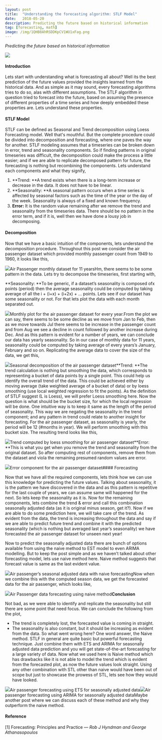 ```yaml
---
layout:	post
title:	"Understanding the forecasting algorithm: STLF Model"
date:	2018-05-20
description: Predicting the future based on historical information
tag: [forecasting, math]
image: /img/1QHB8AhRSDDKpCV1WU1xFag.png
---
```


  *Predicting the future based on historical information*

![](/img/1QHB8AhRSDDKpCV1WU1xFag.png)

#### Introduction

Lets start with understanding what is forecasting all about? Well its the best prediction of the future values provided the insights learned from the historical data. And as simple as it may sound, every forecasting algorithms tries to do so, alas with different assumptions. The STLF algorithm in question tried to forecast into the future, based on assuming the presence of different properties of a time series and how deeply embedded these properties are. Lets understand these properties.

#### STLF Model

STLF can be defined as Seasonal and Trend decomposition using Loess Forecasting model. Well that's mouthful. But the complete procedure could be divided into decomposition and forecasting, where one paves the way for another. STLF modeling assumes that a timeseries can be broken down in error, trend and seasonality components. So if finding patterns in original timeseries was difficult, the decomposition could make the process a little easier; and if we are able to replicate decomposed pattern for future, the forecasting is nothing but recombining the components. Lets understand each components and what they signify,

1. **Trend: **A trend exists when there is a long-term increase or decrease in the data. It does not have to be linear.
2. **Seasonality: **A seasonal pattern occurs when a time series is affected by seasonal factors such as the time of the year or the day of the week. Seasonality is always of a fixed and known frequency.
3. **Error:** It is the random value remaining after we remove the trend and seasonality from the timeseries data. There should be no pattern in the error term, and if it is, well then we have done a lousy job in decomposing.
#### Decomposition

Now that we have a basic intuition of the components, lets understand the decomposition procedure. Throughout this post we consider the air passenger dataset which provided monthly passenger count from 1949 to 1960, it looks like this,

![](/img/1QVxKXvKWXhRiPJ1ig7Xo8w.png)Air Passenger monthly dataset for 11 yearsHm, there seems to be some pattern in the data. Lets try to decompose the timeseries, first starting with,

**Seasonality: **To be generic, if a dataset’s seasonality is composed ofx points (period) then the average seasonality could be computed by taking average of all the i + (i+x) + (i+2x) + … points. Lets see if our dataset has some seasonality or not. For that lets plot the data with each month separated out.

![](/img/1wuusY_pKzjDYKXYY9AWFdA.png)Monthly plot for the air passenger dataset for every year.From the plot we can say, there seems to be some decline as we move from Jan to Feb, then as we move towards Jul there seems to be increase in the passenger count and from Aug we see a decline in count followed by another increase during Dec. And as this pattern is evident for a number of years, we can conclude our data has yearly seasonality. So in our case of monthly data for 11 years, seasonality could be computed by taking average of every years’s January, February and so on. Replicating the average data to cover the size of the data, we get this,

![](/img/1lBtKkJOcSRBoYsESGZ6oPg.png)Seasonal decomposition of the air passenger dataset**Trend: **The trend calculation is nothing but smoothing the data, which corresponds to representing a bucket of data points by a single point. This could help us identify the overall trend of the data. This could be achieved either by moving average (take weighted average of a bucket of data) or by loess smoothing (use local weighted regression to fit the points). As the definition of STLF suggest (L is Loess), we will prefer Loess smoothing here. Now the question is what should be the bucket size, for which the local regression will be done. One intuitive way is to keep it same as the length of the period of seasonality. This way we are negating the seasonality in the trend component; and any pattern in trend could relate to another insight for forecasting. For the air passenger dataset, as seasonality is yearly, the period will be 12 (#months in year). We will perform smoothing with this bucket size. The resulting trend looks like this,

![](/img/1oigK828gmoqdAxnOlztYPg.png)Trend computed by loess smoothing for air passenger dataset**Error: **This is what you get when you remove the trend and seasonality from the original dataset. So after computing rest of components, remove them from the dataset and viola the remaining presumed random values are error.

![](/img/1tpGqFQcIwACHb2iW2d8r8w.png)Error component for the air passenger dataset#### Forecasting

Now that we have all the required components, lets think how we can use this knowledge for predicting the future values. Talking about seasonality, it is the pattern we have discovered in the data and as this pattern is repetitive for the last couple of years, we can assume same will happened for the next. So lets keep the seasonality as it is. Now for the remaining components, lets combine the trend & error and call this combination seasonally adjusted data (as it is original minus season, get it?). Now if we are able to do some prediction here, we will take care of the trend. As evident from the data, the trend is increasing throughout the data and say if we are able to predict future trend and combine it with the predicted seasonality (which is nothing but averaged last year’s seasonality) we have forecasted the air passenger dataset for unseen next year!

Now to predict the seasonally adjusted data there are bunch of options available from using the naive method to EST model to even ARIMA modelling. But to keep the post simple and as we haven’t talked about other forecasting model, lets use naive method here. Naive method suggests that forecast value is same as the last evident value.

![](/img/17Tw4AOnlo_VtTbLGdEOXDQ.png)Air passenger’s seasonal adjusted data with naive forecastingNow when we combine this with the computed season data, we get the forecasted data for the air passenger, which looks like,

![](/img/1yZfs0rUd49tAUlvE4xrFZQ.png)Air Passenger data forecasting using naive method**Conclusion**

Not bad, as we were able to identify and replicate the seasonality but still there are some point that need focus. We can conclude the following from the plot,

* The trend is completely lost, the forecasted value is coming in straight.
* The seasonality is also constant, but it should be increasing as evident from the data.
So what went wrong here? One word answer, the Naive method. STLF in general are quite basic but powerful forecasting technique. Just combine them with ETS and ARIMA for seasonally adjusted data prediction and you will get state-of-the-art forecasting for a large variety of data. Now what we used here is Naive method which has drawbacks like it is not able to model the trend which is evident from the forecasted plot, as now the future values look straight. Using any other combination with STL other than naive would have been out of scope but just to showcase the prowess of STL, lets see how they would have looked.

![](/img/1Gbip8tbezfNiLLZTfZ5PMQ.png)Air passenger forecasting using ETS for seasonally adjusted data![](/img/1TKPAzi94dBIHnxRmivWXOw.png)Air passenger forecasting using ARIMA for seasonally adjusted dataMaybe another post where we can discuss each of these method and why they outperform the naive method.

#### Reference

[1] Forecasting: Principles and Practice — *Rob J Hyndman and George Athanasopoulos*

  